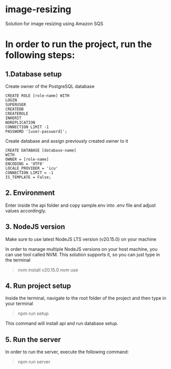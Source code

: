 # image-resizing

Solution for image resizing using Amazon SQS

# In order to run the project, run the following steps:

## 1.Database setup

Create owner of the PostgreSQL database

```
CREATE ROLE [role-name] WITH
LOGIN
SUPERUSER
CREATEDB
CREATEROLE
INHERIT
NOREPLICATION
CONNECTION LIMIT -1
PASSWORD '[user-password]';
```

Create database and assign previously created owner to it

```
CREATE DATABASE [database-name]
WITH
OWNER = [role-name]
ENCODING = 'UTF8'
LOCALE_PROVIDER = 'icu'
CONNECTION LIMIT = -1
IS_TEMPLATE = False;
```

## 2. Environment

Enter inside the api folder and copy sample.env into .env file and adjust values accordingly.

## 3. NodeJS version

Make sure to use latest NodeJS LTS version (v20.15.0) on your machine

In order to manage multiple NodeJS versions on your host machine, you can use tool called NVM. This solution supports it, so you can just type in the terminal

> nvm install v20.15.0
> nvm use

## 4. Run project setup

Inside the terminal, navigate to the root folder of the project and then type in your terminal

> npm run setup

This command will install api and run database setup.

## 5. Run the server

In order to run the server, execute the following command:

> npm run server
